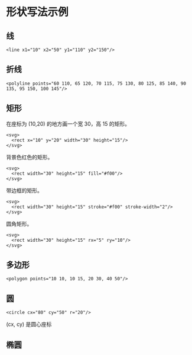 # 形状写法示例
## 线
```
<line x1="10" x2="50" y1="110" y2="150"/>
```

## 折线
```
<polyline points="60 110, 65 120, 70 115, 75 130, 80 125, 85 140, 90 135, 95 150, 100 145"/>
```

## 矩形
在座标为 (10,20) 的地方画一个宽 30，高 15 的矩形。
```
<svg>
  <rect x="10" y="20" width="30" height="15"/>
</svg>
```

背景色红色的矩形。
```
<svg>
  <rect width="30" height="15" fill="#f00"/>
</svg>
```

带边框的矩形。
```
<svg>
  <rect width="30" height="15" stroke="#f00" stroke-width="2"/>
</svg>
```

圆角矩形。
```
<svg>
  <rect width="30" height="15" rx="5" ry="10"/>
</svg>
```

## 多边形
```
<polygon points="10 10, 10 15, 20 30, 40 50"/>
```

## 圆
```
<circle cx="80" cy="50" r="20"/>
```

(cx, cy) 是圆心座标

## 椭圆
```

```



